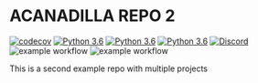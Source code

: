 # ACANADILLA REPO 2
[![codecov](https://codecov.io/gh/acanadil/testing-2/graph/badge.svg?token=MWKQAIMYS3)](https://codecov.io/gh/acanadil/testing-2)
[![Python 3.6](https://img.shields.io/badge/python-3.9-blue.svg)](https://www.python.org/downloads/release/python-360/)
[![Python 3.6](https://img.shields.io/badge/python-3.10-blue.svg)](https://www.python.org/downloads/release/python-360/)
[![Python 3.6](https://img.shields.io/badge/python-3.11-blue.svg)](https://www.python.org/downloads/release/python-360/)
[![Discord](https://img.shields.io/badge/Discord-%235865F2.svg?style=for-the-badge&logo=discord&logoColor=white)](https://discord.gg/BC8xnbXq)
![example workflow](https://github.com/acanadil/testing-2/actions/workflows/calculator-package.yml/badge.svg?event=push)
![example workflow](https://github.com/acanadil/testing-2/actions/workflows/predictor-package.yml/badge.svg?event=push)

This is a second example repo with multiple projects
